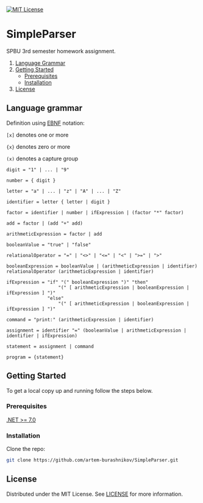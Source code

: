 [![MIT License][license-shield]][license-url]

# SimpleParser

SPBU 3rd semester homework assignment.

<ol>
    <li>
        <a href="#language-grammar">Language Grammar</a>
    </li>
    <li>
        <a href="#getting-started">Getting Started</a>
        <ul>
            <li><a href="#prerequisites">Prerequisites</a></li>
            <li><a href="#installation">Installation</a></li>
        </ul>
    </li>
    <li>
        <a href="#license">License</a>
    </li>
</ol>

## Language grammar

Definition using [EBNF][grammar-notation] notation:

`[x]` denotes one or more

`{x}` denotes zero or more

`(x)` denotes a capture group

```ignorelang
digit = "1" | ... | "9"

number = { digit }

letter = "a" | ... | "z" | "A" | ... | "Z"

identifier = letter { letter | digit }

factor = identifier | number | ifExpression | (factor "*" factor)

add = factor | (add "+" add)

arithmeticExpression = factor | add

booleanValue = "true" | "false"

relationalOperator = "=" | "<>" | "<=" | "<" | ">=" | ">"

booleanExpression = booleanValue | (arithmeticExpression | identifier) relationalOperator (arithmeticExpression | identifier)

ifExpression = "if" "(" booleanExpression ")" "then" 
                   "(" [ arithmeticExpression | booleanExpression | ifExpression ] ")"
               "else"
                   "(" [ arithmeticExpression | booleanExpression | ifExpression ] ")"                

command = "print:" (arithmeticExpression | identifier)

assignment = identifier "=" (booleanValue | arithmeticExpression | identifier | ifExpression)

statement = assignment | command

program = {statement}
```

## Getting Started

To get a local copy up and running follow the steps below.

### Prerequisites

[.NET >= 7.0][net-link]

### Installation

Clone the repo:

```sh
git clone https://github.com/artem-burashnikov/SimpleParser.git
```

## License

Distributed under the MIT License. See [LICENSE][license-url] for more information.

<!-- https://www.markdownguide.org/basic-syntax/#reference-style-links -->
[license-shield]: https://img.shields.io/github/license/artem-burashnikov/SimpleParser.svg?style=for-the-badge
[license-url]: https://github.com/artem-burashnikov/SimpleParser/blob/main/LICENSE
[net-link]: https://dotnet.microsoft.com/en-us/download
[grammar-notation]: https://en.wikipedia.org/wiki/Extended_Backus%E2%80%93Naur_form
